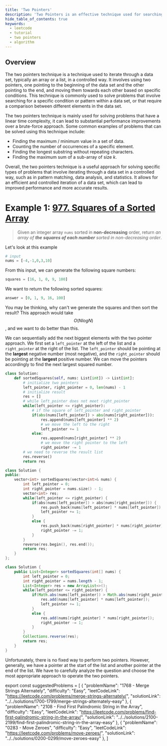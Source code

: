 ```yaml
---
title: 'Two Pointers'
description: 'Two Pointers is an effective technique used for searching pairs in a sorted array.'
hide_table_of_contents: true
keywords:
  - leetcode
  - tutorial
  - two pointers
  - algorithm
---
```


<TutorialCredits authors="@heiheihang, @wkw"/>

## Overview

The two pointers technique is a technique used to iterate through a data set, typically an array or a list, in a controlled way. It involves using two pointers, one pointing to the beginning of the data set and the other pointing to the end, and moving them towards each other based on specific conditions. This technique is commonly used to solve problems that involve searching for a specific condition or pattern within a data set, or that require a comparison between different elements in the data set.

The two pointers technique is mainly used for solving problems that have a linear time complexity, it can lead to substantial performance improvements over a brute-force approach. Some common examples of problems that can be solved using this technique include:

- Finding the maximum / minimum value in a set of data.
- Counting the number of occurrences of a specific element.
- Finding the longest substring without repeating characters.
- Finding the maximum sum of a sub-array of size $k$.

Overall, the two pointers technique is a useful approach for solving specific types of problems that involve iterating through a data set in a controlled way, such as in pattern matching, data analysis, and statistics. It allows for an efficient and controlled iteration of a data set, which can lead to improved performance and more accurate results.

# Example 1: [977. Squares of a Sorted Array](https://leetcode.com/problems/squares-of-a-sorted-array/)

> Given an integer array `nums` sorted in **non-decreasing** order, return _an array of **the squares of each number** sorted in non-decreasing order_.

Let's look at this example

```python
# input
nums = [-4,-1,0,3,10]
```

From this input, we can generate the following square numbers:

```python
squares = [16, 1, 0, 9, 100]
```

We want to return the following sorted squares:

```python
answer = [0, 1, 9, 16, 100]
```

You may be thinking, why can't we generate the squares and then sort the result? This approach would take $$O(NlogN)$$, and we want to do better than this.

We can sequentially add the next biggest elements with the two pointer approach. We first set a `left_pointer` at the left of the list and a `right_pointer` at the right of the list. The `left_pointer` should be pointing at the **largest** negative number (most negative), and the `right_pointer` should be pointing at the **largest** positive number. We can move the pointers accordingly to find the next largest squared number.

<Tabs>
<TabItem value="py" label="Python">
<SolutionAuthor name="@heiheihang"/>

```py
class Solution:
    def sortedSquares(self, nums: List[int]) -> List[int]:
        # initialize two pointers
        left_pointer, right_pointer = 0, len(nums) - 1
        # initialize result
        res = []
        # while left_pointer does not meet right_pointer
        while(left_pointer <= right_pointer):
            # if the square of left_pointer and right_pointer
            if(abs(nums[left_pointer]) > abs(nums[right_pointer])):
                res.append(nums[left_pointer] ** 2)
                # we move the left to the right
                left_pointer += 1
            else:
                res.append(nums[right_pointer] ** 2)
                # we move the right pointer to the left
                right_pointer -= 1
        # we need to reverse the result list
        res.reverse()
        return res
```

</TabItem>

<TabItem value="cpp" label="C++">
<SolutionAuthor name="@wkw"/>

```cpp
class Solution {
public:
    vector<int> sortedSquares(vector<int>& nums) {
        int left_pointer = 0;
        int right_pointer = nums.size() - 1;
        vector<int> res;
        while(left_pointer <= right_pointer) {
            if(abs(nums[left_pointer]) > abs(nums[right_pointer])) {
                res.push_back(nums[left_pointer] * nums[left_pointer]);
                left_pointer += 1;
            }
            else {
                res.push_back(nums[right_pointer] * nums[right_pointer]);
                right_pointer -= 1;
            }
        }
        reverse(res.begin(), res.end());
        return res;
    }
};

```

</TabItem>

<TabItem value="java" label="Java">
<SolutionAuthor name="@wkw"/>

```java
class Solution {
    public List<Integer> sortedSquares(int[] nums) {
        int left_pointer = 0;
        int right_pointer = nums.length - 1;
        List<Integer> res = new ArrayList<>();
        while(left_pointer <= right_pointer) {
            if(Math.abs(nums[left_pointer]) > Math.abs(nums[right_pointer])) {
                res.add(nums[left_pointer] * nums[left_pointer]);
                left_pointer += 1;
            }
            else {
                res.add(nums[right_pointer] * nums[right_pointer]);
                right_pointer -= 1;
            }
        }
        Collections.reverse(res);
        return res;
    }
}

```

</TabItem>
</Tabs>

Unfortunately, there is no fixed way to perform two pointers. However, generally, we have a pointer at the start of the list and another pointer at the end of the list. We have to carefully analyze the question and choose the most appropriate approach to operate the two pointers.

export const suggestedProblems = [ { "problemName": "1768 - Merge Strings Alternately", "difficulty": "Easy", "leetCodeLink": "https://leetcode.com/problems/merge-strings-alternately/", "solutionLink": "../../solutions/1700-1799/merge-strings-alternately-easy" }, { "problemName": "2108 - Find First Palindromic String in the Array", "difficulty": "Easy", "leetCodeLink": "https://leetcode.com/problems/find-first-palindromic-string-in-the-array/", "solutionLink": "../../solutions/2100-2199/find-first-palindromic-string-in-the-array-easy" }, { "problemName": "0283 - Move Zeroes", "difficulty": "Easy", "leetCodeLink": "https://leetcode.com/problems/move-zeroes/", "solutionLink": "../../solutions/0200-0299/move-zeroes-easy" }, ]

<Table title="Suggested Problems" data={suggestedProblems} />
